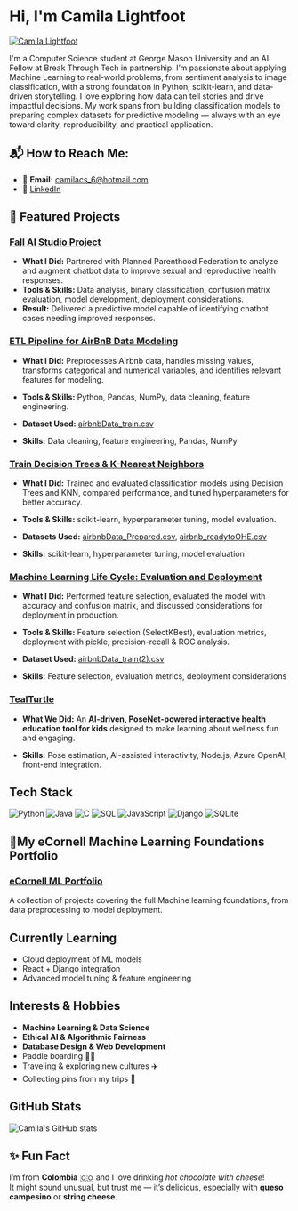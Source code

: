 # Hi, I'm Camila Lightfoot
[![Camila Lightfoot](https://img.shields.io/badge/Camila%20Lightfoot-blue?style=for-the-badge&logo=linkedin&logoColor=white)](https://www.linkedin.com/in/camilalightfoot/)

I'm a Computer Science student at George Mason University and an AI Fellow at Break Through Tech in partnership.
I’m passionate about applying Machine Learning to real-world problems, from sentiment analysis to image classification, with a strong foundation in Python, scikit-learn, and data-driven storytelling.
I love exploring how data can tell stories and drive impactful decisions. My work spans from building classification models to preparing complex datasets for predictive modeling — always with an eye toward clarity, reproducibility, and practical application.  

## 📬 How to Reach Me:
- 📧 **Email:** [camilacs_6@hotmail.com](mailto:camilacs_6@hotmail.com)  
- 💼 [LinkedIn](https://www.linkedin.com/in/camila-lightfoot)


## 📂 Featured Projects

### [Fall AI Studio Project](https://github.com/CamilaLightfoot/Fall-AI-Studio)
- **What I Did:** Partnered with Planned Parenthood Federation to analyze and augment chatbot data to improve sexual and reproductive health responses.  
- **Tools & Skills:** Data analysis, binary classification, confusion matrix evaluation, model development, deployment considerations.  
- **Result:** Delivered a predictive model capable of identifying chatbot cases needing improved responses.  


### [ETL Pipeline for AirBnB Data Modeling](https://github.com/CamilaLightfoot/ML-Life-Cycle-Data-Understanding-and-Data-Preparation)
- **What I Did:** Preprocesses Airbnb data, handles missing values, transforms categorical and numerical variables, and identifies relevant features for modeling.  
- **Tools & Skills:** Python, Pandas, NumPy, data cleaning, feature engineering.

- **Dataset Used:** [airbnbData_train.csv](https://github.com/CamilaLightfoot/ML-LifeCycle-Data-Preparation-for-Modeling/blob/main/Database/airbnbData_train.csv)

- **Skills:** Data cleaning, feature engineering, Pandas, NumPy  

### [Train Decision Trees & K-Nearest Neighbors](https://github.com/CamilaLightfoot/ML-Life-Cycle-Modeling)
- **What I Did:** Trained and evaluated classification models using Decision Trees and KNN, compared performance, and tuned hyperparameters for better accuracy.  
- **Tools & Skills:** scikit-learn, hyperparameter tuning, model evaluation. 

- **Datasets Used:** [airbnbData_Prepared.csv](https://github.com/CamilaLightfoot/ML-Life-Cycle-Modeling/blob/main/Database/airbnbData_Prepared.csv), [airbnb_readytoOHE.csv](https://github.com/CamilaLightfoot/ML-Life-Cycle-Modeling/blob/main/Database/airbnb_readytoOHE.csv)

- **Skills:** scikit-learn, hyperparameter tuning, model evaluation  

### [Machine Learning Life Cycle: Evaluation and Deployment](https://github.com/CamilaLightfoot/Machine-Learning-Life-Cycle-Evaluation-and-Deployment)
- **What I Did:** Performed feature selection, evaluated the model with accuracy and confusion matrix, and discussed considerations for deployment in production.  
- **Tools & Skills:** Feature selection (SelectKBest), evaluation metrics, deployment with pickle, precision-recall & ROC analysis.  

- **Dataset Used:** [airbnbData_train(2).csv](https://github.com/CamilaLightfoot/Machine-Learning-Life-Cycle-Evaluation-and-Deployment/blob/main/Database/airbnbData_train%20(2).csv)

- **Skills:** Feature selection, evaluation metrics, deployment considerations

### [TealTurtle](https://github.com/CamilaLightfoot/TealTurtle)
- **What We Did:** An **AI-driven, PoseNet-powered interactive health education tool for kids** designed to make learning about wellness fun and engaging.

- **Skills:** Pose estimation, AI-assisted interactivity, Node.js, Azure OpenAI, front-end integration.


## Tech Stack
![Python](https://img.shields.io/badge/Python-3776AB?style=for-the-badge&logo=python&logoColor=white)
![Java](https://img.shields.io/badge/Java-007396?style=for-the-badge&logo=java&logoColor=white)
![C](https://img.shields.io/badge/C-00599C?style=for-the-badge&logo=c&logoColor=white)
![SQL](https://img.shields.io/badge/SQL-4479A1?style=for-the-badge&logo=postgresql&logoColor=white)
![JavaScript](https://img.shields.io/badge/JavaScript-F7DF1E?style=for-the-badge&logo=javascript&logoColor=black)
![Django](https://img.shields.io/badge/Django-092E20?style=for-the-badge&logo=django&logoColor=white)
![SQLite](https://img.shields.io/badge/SQLite-003B57?style=for-the-badge&logo=sqlite&logoColor=white)


## 📂My eCornell Machine Learning Foundations Portfolio
### [eCornell ML Portfolio](https://github.com/CamilaLightfoot/My-eCornell-Portfolio-ML-lifecycle-projects)
A collection of projects covering the full Machine learning foundations, from data preprocessing to model deployment.

## Currently Learning
- Cloud deployment of ML models  
- React + Django integration  
- Advanced model tuning & feature engineering  

## Interests & Hobbies
- **Machine Learning & Data Science**  
- **Ethical AI & Algorithmic Fairness**  
- **Database Design & Web Development**  
- Paddle boarding 🏄‍♀️  
- Traveling & exploring new cultures ✈️  
- Collecting pins from my trips 📍  

## GitHub Stats
![Camila's GitHub stats](https://github-readme-stats.vercel.app/api?username=CamilaLightfoot&show_icons=true&theme=default)

## ✨ Fun Fact
I’m from **Colombia** 🇨🇴 and I love drinking *hot chocolate with cheese*!  
It might sound unusual, but trust me — it’s delicious, especially with **queso campesino** or **string cheese**.

